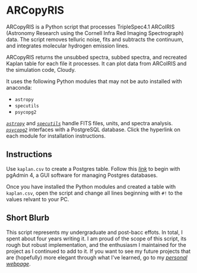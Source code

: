 # ARCopyRIS

ARCopyRIS is a Python script that processes TripleSpec4.1 ARCoIRIS (Astronomy Research using the Cornell Infra Red Imaging Spectrograph) data. The script removes telluric noise, fits and subtracts the continuum, and integrates molecular hydrogen emission lines.

ARCopyRIS returns the unsubbed spectra, subbed spectra, and recreated Kaplan table for each file it processes. It can plot data from ARCoIRIS and the simulation code, Cloudy.

It uses the following Python modules that may not be auto installed with anaconda:

  * `astropy`
  * `specutils`
  * `psycopg2`

[_`astropy`_](https://docs.astropy.org/en/stable/install.html) and [_`specutils`_](https://specutils.readthedocs.io/en/stable/installation.html) handle FITS files, units, and spectra analysis. [_`psycopg2`_](https://www.psycopg.org/install/) interfaces with a PostgreSQL database. Click the hyperlink on each module for installation instructions.

## Instructions

Use `kaplan.csv` to create a Postgres table. Follow this [_link_](https://www.pgadmin.org/docs/pgadmin4/latest/index.html) to begin with pgAdmin 4, a GUI software for managing Postgres databases.

Once you have installed the Python modules and created a table with `kaplan.csv`, open the script and change all lines beginning with `#!` to the values relvant to your PC.

## Short Blurb

This script represents my undergraduate and post-bacc effots. In total, I spent about four years writing it. I am proud of the scope of this script, its rough but robust implementation, and the enthusiasm I maintained for the project as I continued to add to it. If you want to see my future projects that are (hopefully) more elegant through what I've learned, go to my [_personal webpage_](https://aamassoud.github.io/).
